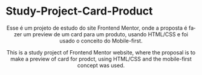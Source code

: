 # Study-Project-Card-Product

<p align="center" lang="pt-br">Esse é um projeto de estudo do site Frontend Mentor, onde a proposta é fazer um preview de um card para um produto, usando HTML/CSS e foi usado o conceito  do Mobile-first.</p>

<p align="center" lang="en">This is a study project of Frontend Mentor website, where the proposal is to make a preview of card for prodct, using HTML/CSS and the mobile-first concept was used.</p>




 
